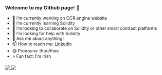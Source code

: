 ### Welcome to my Github page! 👋

- 🔭 I’m currently working on OCR engine website
- 🌱 I’m currently learning Solidity
- 👯 I’m looking to collaborate on Solidity or other smart contract platforms
- 🤔 I’m looking for help with Solidity
- 💬 Ask me about anything!
- 📫 How to reach me: [Linkedin](https://www.linkedin.com/in/karl-timmins/)
- 😄 Pronouns: thou/thee
- ⚡ Fun fact: I'm Irish

<a href="https://github.com/anuraghazra/github-readme-stats">
<img align="center" src=https://github-readme-stats.vercel.app/api?username=Karlitoyo&show_icons=true&theme=radical />
</a>
<a href="https://github.com/anuraghazra/github-readme-stats">
<img align="center" src=https://github-readme-stats.vercel.app/api/top-langs/?username=Karlitoyo&layout=compact />
</a>
